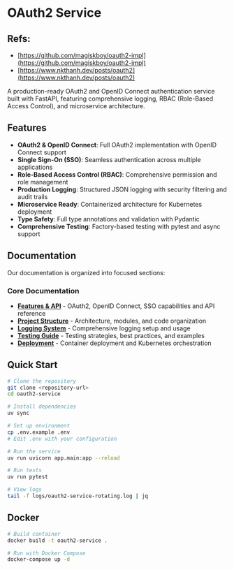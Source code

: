 # OAuth2 Service

## Refs:
- [https://github.com/magiskboy/oauth2-impl](https://github.com/magiskboy/oauth2-impl)
- [https://www.nkthanh.dev/posts/oauth2](https://www.nkthanh.dev/posts/oauth2)

A production-ready OAuth2 and OpenID Connect authentication service built with FastAPI, featuring comprehensive logging, RBAC (Role-Based Access Control), and microservice architecture.

## Features

- **OAuth2 & OpenID Connect**: Full OAuth2 implementation with OpenID Connect support
- **Single Sign-On (SSO)**: Seamless authentication across multiple applications
- **Role-Based Access Control (RBAC)**: Comprehensive permission and role management
- **Production Logging**: Structured JSON logging with security filtering and audit trails
- **Microservice Ready**: Containerized architecture for Kubernetes deployment
- **Type Safety**: Full type annotations and validation with Pydantic
- **Comprehensive Testing**: Factory-based testing with pytest and async support

## Documentation

Our documentation is organized into focused sections:

### Core Documentation
- **[Features & API](docs/features-api.md)** - OAuth2, OpenID Connect, SSO capabilities and API reference
- **[Project Structure](docs/project-structure.md)** - Architecture, modules, and code organization
- **[Logging System](docs/logging.md)** - Comprehensive logging setup and usage
- **[Testing Guide](docs/testing.md)** - Testing strategies, best practices, and examples
- **[Deployment](docs/deployment.md)** - Container deployment and Kubernetes orchestration


## Quick Start

```bash
# Clone the repository
git clone <repository-url>
cd oauth2-service

# Install dependencies
uv sync

# Set up environment
cp .env.example .env
# Edit .env with your configuration

# Run the service
uv run uvicorn app.main:app --reload

# Run tests
uv run pytest

# View logs
tail -f logs/oauth2-service-rotating.log | jq
```


## Docker

```bash
# Build container
docker build -t oauth2-service .

# Run with Docker Compose
docker-compose up -d
```
